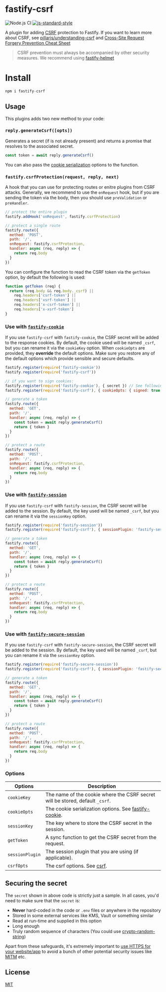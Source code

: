 # fastify-csrf

![Node.js CI](https://github.com/fastify/fastify-csrf/workflows/Node.js%20CI/badge.svg)
[![js-standard-style](https://img.shields.io/badge/code%20style-standard-brightgreen.svg?style=flat)](http://standardjs.com/)

A plugin for adding [CSRF](https://en.wikipedia.org/wiki/Cross-site_request_forgery) protection to Fastify.
If you want to learn more about CSRF, see [pillarjs/understanding-csrf](https://github.com/pillarjs/understanding-csrf) and [Cross-Site Request Forgery Prevention Cheat Sheet](https://cheatsheetseries.owasp.org/cheatsheets/Cross-Site_Request_Forgery_Prevention_Cheat_Sheet.html)

> CSRF prevention must always be accompanied by other security measures. We recommend using [fastify-helmet](https://github.com/fastify/fastify-helmet)

# Install
```js
npm i fastify-csrf
```

## Usage

This plugins adds two new method to your code:

### `reply.generateCsrf([opts])`

Generates a secret (if is not already present) and returns a promise that resolves to the associated secret.

```js
const token = await reply.generateCsrf()
```

You can also pass the [cookie serialization](https://github.com/fastify/fastify-cookie) options to the function.

### `fastify.csrfProtection(request, reply, next)`

A hook that you can use for protecting routes or enitre plugins from CSRF attacks.
Generally, we recommend to use the `onRequest` hook, but if you are sending the token
via the body, then you should use `preValidation` or `preHandler`.

```js
// protect the entire plugin
fastify.addHook('onRequest', fastify.csrfProtection)

// protect a single route
fastify.route({
  method: 'POST',
  path: '/',
  onRequest: fastify.csrfProtection,
  handler: async (req, reply) => {
    return req.body
  }
})
```

You can configure the function to read the CSRF token via the `getToken` option, by default the following is used:

```js
function getToken (req) {
  return (req.body && req.body._csrf) ||
    req.headers['csrf-token'] ||
    req.headers['xsrf-token'] ||
    req.headers['x-csrf-token'] ||
    req.headers['x-xsrf-token']
}
```

### Use with [`fastify-cookie`](https://github.com/fastify/fastify-cookie)

If you use `fastify-csrf` with `fastify-cookie`, the CSRF secret will be added to the response cookies.
By default, the cookie used will be named `_csrf`, but you can rename it via the `cookieKey` option.
When `cookieOpts` are provided, they **override** the default options. Make sure you restore any of the default options which provide sensible and secure defaults.

```js
fastify.register(require('fastify-cookie'))
fastify.register(require('fastify-csrf'))

// if you want to sign cookies:
fastify.register(require('fastify-cookie'), { secret }) // See following section to ensure security
fastify.register(require('fastify-csrf'), { cookieOpts: { signed: true } })

// generate a token
fastify.route({
  method: 'GET',
  path: '/',
  handler: async (req, reply) => {
    const token = await reply.generateCsrf()
    return { token }
  }
})

// protect a route
fastify.route({
  method: 'POST',
  path: '/',
  onRequest: fastify.csrfProtection,
  handler: async (req, reply) => {
    return req.body
  }
})
```

### Use with [`fastify-session`](https://github.com/SerayaEryn/fastify-session)

If you use `fastify-csrf` with `fastify-session`, the CSRF secret will be added to the session.
By default, the key used will be named `_csrf`, but you can rename it via the `sessionKey` option.

```js
fastify.register(require('fastify-session'))
fastify.register(require('fastify-csrf'), { sessionPlugin: 'fastify-session' })

// generate a token
fastify.route({
  method: 'GET',
  path: '/',
  handler: async (req, reply) => {
    const token = await reply.generateCsrf()
    return { token }
  }
})

// protect a route
fastify.route({
  method: 'POST',
  path: '/',
  onRequest: fastify.csrfProtection,
  handler: async (req, reply) => {
    return req.body
  }
})
```

### Use with [`fastify-secure-session`](https://github.com/fastify/fastify-secure-session)

If you use `fastify-csrf` with `fastify-secure-session`, the CSRF secret will be added to the session.
By default, the key used will be named `_csrf`, but you can rename it via the `sessionKey` option.

```js
fastify.register(require('fastify-secure-session'))
fastify.register(require('fastify-csrf'), { sessionPlugin: 'fastify-secure-session' })

// generate a token
fastify.route({
  method: 'GET',
  path: '/',
  handler: async (req, reply) => {
    const token = await reply.generateCsrf()
    return { token }
  }
})

// protect a route
fastify.route({
  method: 'POST',
  path: '/',
  onRequest: fastify.csrfProtection,
  handler: async (req, reply) => {
    return req.body
  }
})
```

### Options

| Options      | Description |
| ----------- | ----------- |
| `cookieKey` |  The name of the cookie where the CSRF secret will be stored, default `_csrf`.     |
| `cookieOpts` |  The cookie serialization options. See [fastify-cookie](https://github.com/fastify/fastify-cookie).    |
| `sessionKey` |  The key where to store the CSRF secret in the session.     |
| `getToken` |  A sync function to get the CSRF secret from the request.     |
| `sessionPlugin` |  The session plugin that you are using (if applicable).     |
| `csrfOpts` |  The csrf options. See  [csrf](https://github.com/pillarjs/csrf).     |


## Securing the secret

The `secret` shown in above code is strictly just a sample. In all cases, you'd need to make sure that the `secret` is:
- **Never** hard-coded in the code or `.env` files or anywhere in the repository
- Stored in some external services like KMS, Vault or something similar
- Read at run-time and supplied in this option
- Long enough
- Truly random sequence of characters (You could use [crypto-random-string](http://npm.im/crypto-random-string))

Apart from these safeguards, it's extremely important to [use HTTPS for your website/app](https://letsencrypt.org/) to avoid a bunch of other potential security issues like [MITM](https://en.wikipedia.org/wiki/Man-in-the-middle_attack) etc.

## License

[MIT](./LICENSE)
